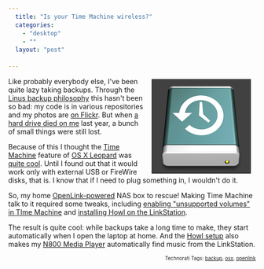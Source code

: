 ```yaml
---
  title: "Is your Time Machine wireless?"
  categories: 
    - "desktop"
    - ""
  layout: "post"

---
```

<img src="/files/time-machine.jpg" height="190" width="200" border="1" align="right" hspace="10" vspace="4" alt="Time-Machine" />
Like probably everybody else, I've been quite lazy taking backups. Through the <a href="http://www.ajatus.info/documentation/ajatus_manifesto/#632d8b863e781e93a8430a09f779985e">Linus backup philosophy</a> this hasn't been so bad: my code is in various repositories and my photos are <a href="http://www.flickr.com/photos/bergie/">on Flickr</a>. But when <a href="http://bergie.iki.fi/blog/slight-pause-in-development.html">a hard drive died on me</a> last year, a bunch of small things were still lost.

Because of this I thought the <a href="http://www.apple.com/macosx/features/timemachine.html">Time Machine</a> feature of <a href="http://www.apple.com/macosx/">OS X Leopard</a> was <a href="http://lifehacker.com/software/mac-os-x-leopard/the-simplicity-of-time-machine-compels-you-315924.php">quite cool</a>. Until I found out that it would work only with external USB or FireWire disks, that is. I know that if I need to plug something in, I wouldn't do it.

So, my home <a href="http://www.nas-central.org/index.php?title=Projects/OpenLink" title="Projects/OpenLink">OpenLink-powered</a> NAS box to rescue! Making Time Machine talk to it required some tweaks, including <a href="http://www.engadget.com/2007/11/10/how-to-enable-time-machine-on-unsupported-volumes/">enabling "unsupported volumes" in TIme Machine</a> and <a href="http://mcdevzone.com/2006/03/04/say-bonjour-to-the-linkstation">installing Howl on the LinkStation</a>.

The result is quite cool: while backups take a long time to make, they start automatically when I open the laptop at home. And the <a href="http://en.wikipedia.org/wiki/Zeroconf">Howl setup</a> also makes my <a href="http://en.wikipedia.org/wiki/Nokia_N800">N800 Media Player</a> automatically find music from the LinkStation.

<p style="text-align:right;font-size:10px;">Technorati Tags: <a href="http://www.technorati.com/tag/backup" rel="tag">backup</a>, <a href="http://www.technorati.com/tag/osx" rel="tag">osx</a>, <a href="http://www.technorati.com/tag/openlink" rel="tag">openlink</a></p>